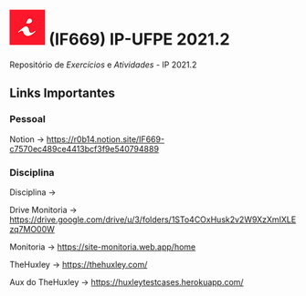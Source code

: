 # ![LogoCin](./img/icon-cin.jpg) (IF669) IP-UFPE 2021.2

 Repositório de *Exercícios* e *Atividades* - IP 2021.2

 ## Links Importantes
 ### Pessoal
 Notion -> https://r0b14.notion.site/IF669-c7570ec489ce4413bcf3f9e540794889 
 ### Disciplina
 Disciplina ->
 
 Drive Monitoria -> https://drive.google.com/drive/u/3/folders/1STo4COxHusk2v2W9XzXmIXLEzq7MO00W 
 
 Monitoria -> https://site-monitoria.web.app/home

 TheHuxley -> https://thehuxley.com/

 Aux do TheHuxley -> https://huxleytestcases.herokuapp.com/